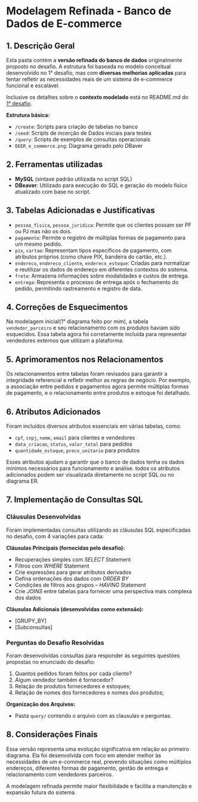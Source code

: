 # Modelagem Refinada - Banco de Dados de E-commerce

## 1. Descrição Geral

Esta pasta contém a **versão refinada do banco de dados** originalmente proposto no desafio. A estrutura foi baseada no modelo conceitual desenvolvido no 1° desafio, mas com **diversas melhorias aplicadas** para tentar refletir as necessidades reais de um sistema de e-commerce funcional e escalável.

Inclusive os detalhes sobre o **contexto modelado** está no README.md do [1° desafio]().

**Estrutura básica:**  
- `/create`: Scripts para criação de tabelas no banco  
- `/seed`: Scripts de incerção de Dados iniciais para testes  
- `/query`: Scripts de exemplos de consultas operacionais  
- `DEER_e_commerce.png`: Diagrama gerado pelo DBaver

## 2. Ferramentas utilizadas

- **MySQL** (sintaxe padrão utilizada no script SQL)
- **DBeaver**: Utilizado para execução do SQL e geração do modelo físico atualizado com base no script.

## 3. Tabelas Adicionadas e Justificativas
- `pessoa_fisica`, `pessoa_juridica`: Permite que os clientes possam ser PF ou PJ mas não os dois.
- `pagamento`: Permite o registro de múltiplas formas de pagamento para um mesmo pedido.
- `pix`, `cartao`: Representam tipos específicos de pagamento, com atributos próprios (como chave PIX, bandeira do cartão, etc.).
- `endereco`, `endereco_cliente`, `endereco_estoque`: Criadas para normalizar e reutilizar os dados de endereço em diferentes contextos do sistema.
- `frete`: Armazena informações sobre modalidades e custos de entrega.
- `entrega`: Representa o processo de entrega após o fechamento do pedido, permitindo rastreamento e registro de data.

## 4. Correções de Esquecimentos

Na modelagem inicial(1° diagrama feito por mim), a tabela `vendedor_parceiro` e seu relacionamento com os produtos haviam sido esquecidos. Essa tabela agora foi corretamente incluída para representar vendedores externos que utilizam a plataforma.

## 5. Aprimoramentos nos Relacionamentos

Os relacionamentos entre tabelas foram revisados para garantir a integridade referencial e refletir melhor as regras de negócio. Por exemplo, a associação entre pedidos e pagamentos agora permite múltiplas formas de pagamento, e o relacionamento entre produtos e estoque foi detalhado.

## 6. Atributos Adicionados

Foram incluídos diversos atributos essenciais em várias tabelas, como:

- `cpf`, `cnpj`, `nome`, `email` para clientes e vendedores
- `data_criacao`, `status`, `valor_total` para pedidos
- `quantidade_estoque`, `preco_unitario` para produtos

Esses atributos ajudam a garantir que o banco de dados tenha os dados mínimos necessários para funcionamento e análise. todos os atributos adicionados podem ser visualizada diretamente no script SQL ou no diagrama ER.

## 7. Implementação de Consultas SQL

### Cláusulas Desenvolvidas
Foram implementadas consultas utilizando as cláusulas SQL especificadas no desafio, com 4 variações para cada:

**Cláusulas Principais (fornecidas pelo desafio):**
- Recuperações simples com *SELECT* Statement
- Filtros com *WHERE* Statement
- Crie expressões para gerar atributos derivados
- Defina ordenações dos dados com *ORDER BY*
- Condições de filtros aos grupos – *HAVING* Statement
- Crie *JOINS* entre tabelas para fornecer uma perspectiva mais complexa dos dados

**Cláusulas Adicionais (desenvolvidas como extensão):**
- [GRUPY_BY]
- [Subconsultas]

### Perguntas do Desafio Resolvidas
Foram desenvolvidas consultas para responder às seguintes questões propostas no enunciado do desafio:

1. Quantos pedidos foram feitos por cada cliente?
2. Algum vendedor também é fornecedor?
3. Relação de produtos fornecedores e estoques;
4. Relação de nomes dos fornecedores e nomes dos produtos;

**Organização dos Arquivos:**
- Pasta `query/` contendo o arquivo com as clausulas e perguntas.

## 8. Considerações Finais

Essa versão representa uma evolução significativa em relação ao primeiro diagrama. Ela foi desenvolvida com foco em atender melhor às necessidades de um e-commerce real, prevendo situações como múltiplos endereços, diferentes formas de pagamento, gestão de entrega e relacionamento com vendedores parceiros.

A modelagem refinada permite maior flexibilidade e facilita a manutenção e expansão futura do sistema.